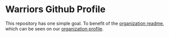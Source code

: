 # Warriors Github Profile

This repository has one simple goal. To benefit of the [organization readme](https://github.com/hfwarriors/.github/tree/main/profile), which can be seen on our [organization profile](https://github.com/hfwarriors).
